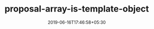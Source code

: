 ---
title: "proposal-array-is-template-object"
date: 2019-06-16T17:46:58+05:30
type: "organisations"
org_name: "Ecma TC39"
repo_desc: "TC39 proposal to identify template strings"
repo_link: https://github.com/tc39/proposal-array-is-template-object


---